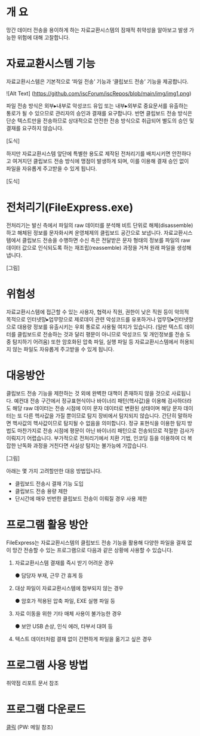 # 개 요
망간 데이터 전송을 용이하게 하는 자료교환시스템의 잠재적 취약성을 알아보고 발생 가능한 위험에 대해 고찰합니다.

# 자료교환시스템 기능
자료교환시스템은 기본적으로 ‘파일 전송’ 기능과 ‘클립보드 전송’ 기능을 제공합니다.

![Alt Text] (https://github.com/iscForum/iscRepos/blob/main/img/img1.png)

파일 전송 방식은 외부▸내부로 악성코드 유입 또는 내부▸외부로 중요문서를 유출하는 통로가 될 수 있으므로 관리자의 승인과 결재를 요구합니다. 반면 클립보드 전송 방식은 단순 텍스트만을 전송하므로 상대적으로 안전한 전송 방식으로 취급되어 별도의 승인 및 결재를 요구하지 않습니다.

[도식]

하지만 자료교환시스템 앞단에 특별한 용도로 제작된 전처리기를 배치시키면 안전하다고 여겨지던 클립보드 전송 방식에 맹점이 발생하게 되며, 이를 이용해 결재 승인 없이 파일을 자유롭게 주고받을 수 있게 됩니다.

[도식]

# 전처리기(FileExpress.exe)
전처리기는 발신 측에서 파일의 raw 데이터를 분석해 비트 단위로 해체(disassemble)하고 해체된 정보를 문자화시켜 운영체제의 클립보드 공간으로 보냅니다. 자료교환시스템에서 클립보드 전송을 수행하면 수신 측은 전달받은 문자 형태의 정보를 파일의 raw 데이터 값으로 인식되도록 하는 재조립(reassemble) 과정을 거쳐 원래 파일을 생성해냅니다.

[그림]

# 위험성
자료교환시스템에 접근할 수 있는 사용자, 협력사 직원, 권한이 낮은 직원 등이 악의적 목적으로 인터넷망▸업무망으로 제로데이 관련 악성코드를 유포하거나 업무망▸인터넷망으로 대용량 정보를 유출시키는 우회 통로로 사용될 여지가 있습니다. (일반 텍스트 데이터를 클립보드로 전송하는 것과 달리 평문이 아니므로 악성코드 및 개인정보를 전송 도중 탐지하기 어려움) 또한 암호화된 압축 파일, 실행 파일 등 자료교환시스템에서 허용되지 않는 파일도 자유롭게 주고받을 수 있게 됩니다.

# 대응방안
클립보드 전송 기능을 제한하는 것 외에 완벽한 대책이 존재하지 않을 것으로 사료됩니다. 예컨대 전송 구간에서 정규표현식이나 바이너리 패턴(헥사값)을 이용해 검사하더라도 해당 raw 데이터는 전송 시점에 이미 문자 데이터로 변환된 상태이며 해당 문자 데이터는 또 다른 헥사값을 가질 뿐이므로 탐지 장비에서 탐지되지 않습니다. 간단히 말하자면 헥사값의 헥사값이므로 탐지될 수 없음을 의미합니다. 정규 표현식을 이용한 탐지 방법도 마찬가지로 전송 시점에 평문이 아닌 바이너리 패턴으로 전송되므로 적절한 검사가 이뤄지기 어렵습니다. 부가적으로 전처리기에서 치환 기법, 인코딩 등을 이용하여 더 복잡한 난독화 과정을 거친다면 사실상 탐지는 불가능에 가깝습니다.

[그림]

아래는 몇 가지 고려할만한 대응 방법입니다.
* 클립보드 전송시 결재 기능 도입
* 클립보드 전송 용량 제한
* 단시간에 매우 빈번한 클립보드 전송이 이뤄질 경우 사용 제한

# 프로그램 활용 방안
FileExpress는 자료교환시스템의 클립보드 전송 기능을 활용해 다양한 파일을 결재 없이 망간 전송할 수 있는 프로그램으로 다음과 같은 상황에 사용할 수 있습니다.
1. 자료교환시스템 결재를 즉시 받기 어려운 경우

    ● 담당자 부재, 근무 간 휴게 등
  
2. 대상 파일이 자료교환시스템에 첨부되지 않는 경우

    ● 암호가 적용된 압축 파일, EXE 실행 파일 등
  
3. 자료 이동을 위한 기타 매체 사용이 불가능한 경우

    ● 보안 USB 손상, 인식 에러, 타부서 대여 등
  
4. 텍스트 데이터처럼 결재 없이 간편하게 파일을 옮기고 싶은 경우

# 프로그램 사용 방법
취약점 리포트 문서 참조

# 프로그램 다운로드
[클릭](https://url.kr/3ckx1d) \(PW: 메일 참조\)
